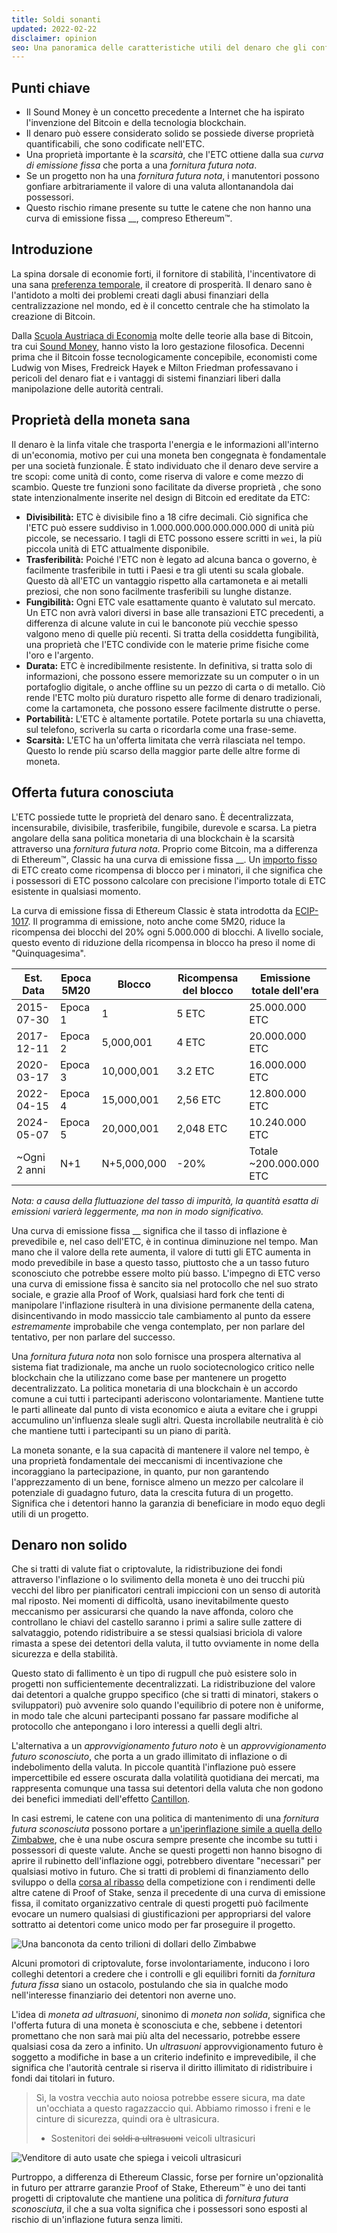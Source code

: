```yaml
---
title: Soldi sonanti
updated: 2022-02-22
disclaimer: opinion
seo: Una panoramica delle caratteristiche utili del denaro che gli conferiscono valore e di come alcune blockchain, tra cui Ethereum Classic e Bitcoin, applicano intenzionalmente queste caratteristiche alla loro politica monetaria per garantire decentralizzazione e longevità.
---
```


## Punti chiave

- Il Sound Money è un concetto precedente a Internet che ha ispirato l'invenzione del Bitcoin e della tecnologia blockchain.
- Il denaro può essere considerato solido se possiede diverse proprietà quantificabili, che sono codificate nell'ETC.
- Una proprietà importante è la _scarsità_, che l'ETC ottiene dalla sua _curva di emissione fissa_ che porta a una _fornitura futura nota_.
- Se un progetto non ha una _fornitura futura nota_, i manutentori possono gonfiare arbitrariamente il valore di una valuta allontanandola dai possessori.
- Questo rischio rimane presente su tutte le catene che non hanno una curva di emissione fissa __, compreso Ethereum™.

## Introduzione

La spina dorsale di economie forti, il fornitore di stabilità, l'incentivatore di una sana [preferenza temporale](https://www.youtube.com/watch?v=k5XbLm3pEfI), il creatore di prosperità. Il denaro sano è l'antidoto a molti dei problemi creati dagli abusi finanziari della centralizzazione nel mondo, ed è il concetto centrale che ha stimolato la creazione di Bitcoin.

Dalla [Scuola Austriaca di Economia](https://mises.org/topics/bitcoin) molte delle teorie alla base di Bitcoin, tra cui [Sound Money](https://mises.org/library/principle-sound-money), hanno visto la loro gestazione filosofica. Decenni prima che il Bitcoin fosse tecnologicamente concepibile, economisti come Ludwig von Mises, Fredreick Hayek e Milton Friedman professavano i pericoli del denaro fiat e i vantaggi di sistemi finanziari liberi dalla manipolazione delle autorità centrali.

## Proprietà della moneta sana

Il denaro è la linfa vitale che trasporta l'energia e le informazioni all'interno di un'economia, motivo per cui una moneta ben congegnata è fondamentale per una società funzionale. È stato individuato che il denaro deve servire a tre scopi: come unità di conto, come riserva di valore e come mezzo di scambio. Queste tre funzioni sono facilitate da diverse proprietà [](https://cryptowhat.com/properties-of-sound-money/), che sono state intenzionalmente inserite nel design di Bitcoin ed ereditate da ETC:

- **Divisibilità:** ETC è divisibile fino a 18 cifre decimali. Ciò significa che l'ETC può essere suddiviso in 1.000.000.000.000.000.000 di unità più piccole, se necessario. I tagli di ETC possono essere scritti in `wei`, la più piccola unità di ETC attualmente disponibile.
- **Trasferibilità:** Poiché l'ETC non è legato ad alcuna banca o governo, è facilmente trasferibile in tutti i Paesi e tra gli utenti su scala globale. Questo dà all'ETC un vantaggio rispetto alla cartamoneta e ai metalli preziosi, che non sono facilmente trasferibili su lunghe distanze.
- **Fungibilità:** Ogni ETC vale esattamente quanto è valutato sul mercato. Un ETC non avrà valori diversi in base alle transazioni ETC precedenti, a differenza di alcune valute in cui le banconote più vecchie spesso valgono meno di quelle più recenti. Si tratta della cosiddetta fungibilità, una proprietà che l'ETC condivide con le materie prime fisiche come l'oro e l'argento.
- **Durata:** ETC è incredibilmente resistente. In definitiva, si tratta solo di informazioni, che possono essere memorizzate su un computer o in un portafoglio digitale, o anche offline su un pezzo di carta o di metallo. Ciò rende l'ETC molto più duraturo rispetto alle forme di denaro tradizionali, come la cartamoneta, che possono essere facilmente distrutte o perse.
- **Portabilità:** L'ETC è altamente portatile. Potete portarla su una chiavetta, sul telefono, scriverla su carta o ricordarla come una frase-seme.
- **Scarsità:** L'ETC ha un'offerta limitata che verrà rilasciata nel tempo. Questo lo rende più scarso della maggior parte delle altre forme di moneta.

## Offerta futura conosciuta

L'ETC possiede tutte le proprietà del denaro sano. È decentralizzata, incensurabile, divisibile, trasferibile, fungibile, durevole e scarsa. La pietra angolare della sana politica monetaria di una blockchain è la scarsità attraverso una _fornitura futura nota_. Proprio come Bitcoin, ma a differenza di Ethereum™, Classic ha una curva di emissione fissa __. Un [importo fisso](https://etcis.money/) di ETC creato come ricompensa di blocco per i minatori, il che significa che i possessori di ETC possono calcolare con precisione l'importo totale di ETC esistente in qualsiasi momento.

La curva di emissione fissa di Ethereum Classic è stata introdotta da [ECIP-1017](https://ecips.ethereumclassic.org/ECIPs/ecip-1017). Il programma di emissione, noto anche come 5M20, riduce la ricompensa dei blocchi del 20% ogni 5.000.000 di blocchi. A livello sociale, questo evento di riduzione della ricompensa in blocco ha preso il nome di "Quinquagesima".

| Est. Data    | Epoca 5M20 | Blocco      | Ricompensa del blocco | Emissione totale dell'era |
| ------------ | ---------- | ----------- | --------------------- | ------------------------- |
| 2015-07-30   | Epoca 1    | 1           | 5 ETC                 | 25.000.000 ETC            |
| 2017-12-11   | Epoca 2    | 5,000,001   | 4 ETC                 | 20.000.000 ETC            |
| 2020-03-17   | Epoca 3    | 10,000,001  | 3.2 ETC               | 16.000.000 ETC            |
| 2022-04-15   | Epoca 4    | 15,000,001  | 2,56 ETC              | 12.800.000 ETC            |
| 2024-05-07   | Epoca 5    | 20,000,001  | 2,048 ETC             | 10.240.000 ETC            |
| ~Ogni 2 anni | N+1        | N+5,000,000 | -20%                  | Totale ~200.000.000 ETC   |

_Nota: a causa della fluttuazione del tasso di impurità, la quantità esatta di emissioni varierà leggermente, ma non in modo significativo._

Una curva di emissione fissa __ significa che il tasso di inflazione è prevedibile e, nel caso dell'ETC, è in continua diminuzione nel tempo. Man mano che il valore della rete aumenta, il valore di tutti gli ETC aumenta in modo prevedibile in base a questo tasso, piuttosto che a un tasso futuro sconosciuto che potrebbe essere molto più basso. L'impegno di ETC verso una curva di emissione fissa è sancito sia nel protocollo che nel suo strato sociale, e grazie alla Proof of Work, qualsiasi hard fork che tenti di manipolare l'inflazione risulterà in una divisione permanente della catena, disincentivando in modo massiccio tale cambiamento al punto da essere _estremamente_ improbabile che venga contemplato, per non parlare del tentativo, per non parlare del successo.

Una _fornitura futura nota_ non solo fornisce una prospera alternativa al sistema fiat tradizionale, ma anche un ruolo sociotecnologico critico nelle blockchain che la utilizzano come base per mantenere un progetto decentralizzato. La politica monetaria di una blockchain è un accordo comune a cui tutti i partecipanti aderiscono volontariamente. Mantiene tutte le parti allineate dal punto di vista economico e aiuta a evitare che i gruppi accumulino un'influenza sleale sugli altri. Questa incrollabile neutralità è ciò che mantiene tutti i partecipanti su un piano di parità.

La moneta sonante, e la sua capacità di mantenere il valore nel tempo, è una proprietà fondamentale dei meccanismi di incentivazione che incoraggiano la partecipazione, in quanto, pur non garantendo l'apprezzamento di un bene, fornisce almeno un mezzo per calcolare il potenziale di guadagno futuro, data la crescita futura di un progetto. Significa che i detentori hanno la garanzia di beneficiare in modo equo degli utili di un progetto.

## Denaro non solido

Che si tratti di valute fiat o criptovalute, la ridistribuzione dei fondi attraverso l'inflazione o lo svilimento della moneta è uno dei trucchi più vecchi del libro per pianificatori centrali impiccioni con un senso di autorità mal riposto. Nei momenti di difficoltà, usano inevitabilmente questo meccanismo per assicurarsi che quando la nave affonda, coloro che controllano le chiavi del castello saranno i primi a salire sulle zattere di salvataggio, potendo ridistribuire a se stessi qualsiasi briciola di valore rimasta a spese dei detentori della valuta, il tutto ovviamente in nome della sicurezza e della stabilità.

Questo stato di fallimento è un tipo di rugpull che può esistere solo in progetti non sufficientemente decentralizzati. La ridistribuzione del valore dai detentori a qualche gruppo specifico (che si tratti di minatori, stakers o sviluppatori) può avvenire solo quando l'equilibrio di potere [](/why-classic/decentralism#balancing-power) non è uniforme, in modo tale che alcuni partecipanti possano far passare modifiche al protocollo che antepongano i loro interessi a quelli degli altri.

L'alternativa a un _approvvigionamento futuro noto_ è un _approvvigionamento futuro sconosciuto_, che porta a un grado illimitato di inflazione o di indebolimento della valuta. In piccole quantità l'inflazione può essere impercettibile ed essere oscurata dalla volatilità quotidiana dei mercati, ma rappresenta comunque una tassa sui detentori della valuta che non godono dei benefici immediati dell'effetto [Cantillon](https://cointelegraph.com/explained/from-cash-to-crypto-the-cantillon-effect-vs-the-nakamoto-effect).

In casi estremi, le catene con una politica di mantenimento di una _fornitura futura sconosciuta_ possono portare a [un'iperinflazione simile a quella dello Zimbabwe](https://en.wikipedia.org/wiki/Hyperinflation_in_Zimbabwe), che è una nube oscura sempre presente che incombe su tutti i possessori di queste valute. Anche se questi progetti non hanno bisogno di aprire il rubinetto dell'inflazione oggi, potrebbero diventare "necessari" per qualsiasi motivo in futuro. Che si tratti di problemi di finanziamento dello sviluppo o della [corsa al ribasso](/why-classic/proof-of-work#the-apr-arms-race) della competizione con i rendimenti delle altre catene di Proof of Stake, senza il precedente di una curva di emissione fissa, il comitato organizzativo centrale di questi progetti può facilmente evocare un numero qualsiasi di giustificazioni per appropriarsi del valore sottratto ai detentori come unico modo per far proseguire il progetto.

![Una banconota da cento trilioni di dollari dello Zimbabwe](./zimbabwedollar.jpg)

Alcuni promotori di criptovalute, forse involontariamente, inducono i loro colleghi detentori a credere che i controlli e gli equilibri forniti da _fornitura futura fissa_ siano un ostacolo, postulando che sia in qualche modo nell'interesse finanziario dei detentori non averne uno.

L'idea di _moneta ad ultrasuoni_, sinonimo di _moneta non solida_, significa che l'offerta futura di una moneta è sconosciuta e che, sebbene i detentori promettano che non sarà mai più alta del necessario, potrebbe essere qualsiasi cosa da zero a infinito. Un _ultrasuoni_ approvvigionamento futuro è soggetto a modifiche in base a un criterio indefinito e imprevedibile, il che significa che l'autorità centrale si riserva il diritto illimitato di ridistribuire i fondi dai titolari in futuro.

> Sì, la vostra vecchia auto noiosa potrebbe essere sicura, ma date un'occhiata a questo ragazzaccio qui. Abbiamo rimosso i freni e le cinture di sicurezza, quindi ora è ultrasicura.
> 
> - Sostenitori dei ~~soldi a ultrasuoni~~ veicoli ultrasicuri

![Venditore di auto usate che spiega i veicoli ultrasicuri](./ultrasafe.jpg)

Purtroppo, a differenza di Ethereum Classic, forse per fornire un'opzionalità in futuro per attrarre garanzie Proof of Stake, Ethereum™ è uno dei tanti progetti di criptovalute che mantiene una politica di _fornitura futura sconosciuta_, il che a sua volta significa che i possessori sono esposti al rischio di un'inflazione futura senza limiti.
